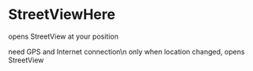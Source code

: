 # StreetViewHere
opens StreetView at your position

need GPS and Internet connection\n
only when location changed, opens StreetView
